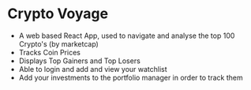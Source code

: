 # Crypto Voyage

- A web based React App, used to navigate and analyse the top 100 Crypto's (by marketcap)
- Tracks Coin Prices
- Displays Top Gainers and Top Losers
- Able to login and add and view your watchlist
- Add your investments to the portfolio manager in order to track them
